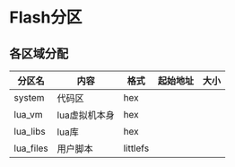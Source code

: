 # Flash分区

## 各区域分配


|分区名     |内容           |格式|起始地址|大小|
|----------|---------------|-------|----|---|
|system    | 代码区    |  hex    |   |  |
|lua_vm    | lua虚拟机本身  |  hex     |   |  |
|lua_libs  | lua库          |  hex   |   |  |
|lua_files | 用户脚本        |littlefs |   |  |
